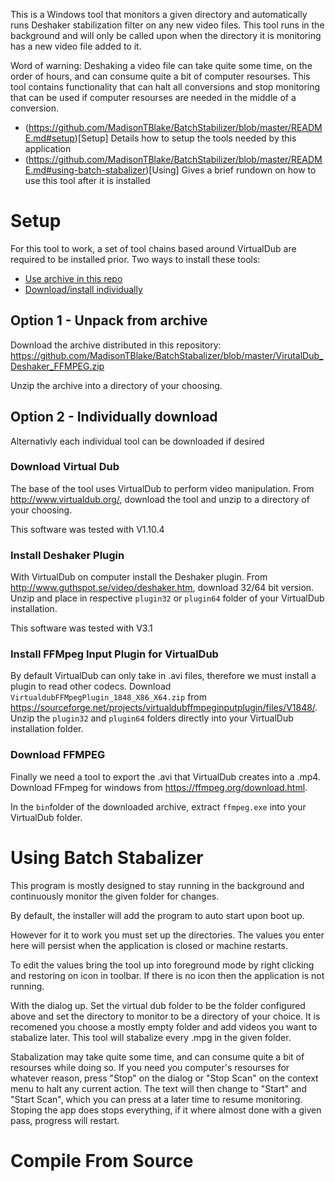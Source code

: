 This is a Windows tool that monitors a given directory and automatically runs Deshaker stabilization filter on any new video files.
This tool runs in the background and will only be called upon when the directory it is monitoring has a new video file added to it.

Word of warning: Deshaking a video file can take quite some time, on the order of hours, and can consume quite a bit of computer resourses. This tool contains functionality that can halt all conversions and stop monitoring that can be used if computer resourses are needed in the middle of a conversion.

- (https://github.com/MadisonTBlake/BatchStabilizer/blob/master/README.md#setup)[Setup] Details how to setup the tools needed by this application
- (https://github.com/MadisonTBlake/BatchStabilizer/blob/master/README.md#using-batch-stabalizer)[Using] Gives a brief rundown on how to use this tool after it is installed

# Setup

For this tool to work, a set of tool chains based around VirtualDub are required to be installed prior.
Two ways to install these tools: 
- [Use archive in this repo](https://github.com/MadisonTBlake/BatchStabalizer#option-1---unpack-from-archive)
- [Download/install individually](https://github.com/MadisonTBlake/BatchStabalizer#option-2---individually-download)

## Option 1 - Unpack from archive

Download the archive distributed in this repository:
https://github.com/MadisonTBlake/BatchStabalizer/blob/master/VirutalDub_Deshaker_FFMPEG.zip

Unzip the archive into a directory of your choosing.

## Option 2 - Individually download

Alternativly each individual tool can be downloaded if desired

### Download Virtual Dub

The base of the tool uses VirtualDub to perform video manipulation.
From http://www.virtualdub.org/, download the tool and unzip to a directory of your choosing.

This software was tested with V1.10.4

### Install Deshaker Plugin

With VirtualDub on computer install the Deshaker plugin.
From http://www.guthspot.se/video/deshaker.htm, download 32/64 bit version.
Unzip and place in respective `plugin32` or `plugin64` folder of your VirtualDub installation.

This software was tested with V3.1

### Install FFMpeg Input Plugin for VirtualDub

By default VirtualDub can only take in .avi files, therefore we must install a plugin to read other codecs.
Download `VirtualdubFFMpegPlugin_1848_X86_X64.zip` from https://sourceforge.net/projects/virtualdubffmpeginputplugin/files/V1848/.
Unzip the `plugin32` and `plugin64` folders directly into your VirtualDub installation folder.

### Download FFMPEG

Finally we need a tool to export the .avi that VirtualDub creates into a .mp4.
Download FFmpeg for windows from https://ffmpeg.org/download.html.

In the `bin`folder of the downloaded archive, extract `ffmpeg.exe` into your VirtualDub folder.

# Using Batch Stabalizer

This program is mostly designed to stay running in the background and continuously monitor the given folder for changes.

By default, the installer will add the program to auto start upon boot up.

However for it to work you must set up the directories. The values you enter here will persist when the application is closed or machine restarts.

To edit the values bring the tool up into foreground mode by right clicking and restoring on icon in toolbar. If there is no icon then the application is not running.

With the dialog up. Set the virtual dub folder to be the folder configured above and set the directory to monitor to be a directory of your choice. It is recomened you choose a mostly empty folder and add videos you want to stabalize later. This tool will stabalize every .mpg in the given folder.

Stabalization may take quite some time, and can consume quite a bit of resourses while doing so. If you need you computer's resourses for whatever reason, press "Stop" on the dialog or "Stop Scan" on the context menu to halt any current action. The text will then change to "Start" and "Start Scan", which you can press at a later time to resume monitoring. Stoping the app does stops everything, if it where almost done with a given pass, progress will restart.

# Compile From Source
